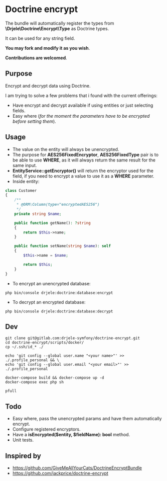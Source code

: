 # Doctrine encrypt

The bundle will automatically register the types from **\Drjele\Doctrine\Encrypt\Type** as Doctrine types.

It can be used for any string field.

**You may fork and modify it as you wish**.

**Contributions are welcomed**.

## Purpose

Encrypt and decrypt data using Doctrine.

I am trying to solve a few problems that i found with the current offerings:

* Have encrypt and decrypt available if using entities or just selecting fields.
* Easy where (_for the moment the parameters have to be encrypted before setting them_).

## Usage

* The value on the entity will always be unencrypted.
* The purpose for **AES256FixedEncryptor**, **AES256FixedType** pair is to be able to use **WHERE**, as it will always return the same result for the same input.
* **EntityService::getEncryptor()** will return the encryptor used for the field, if you need to encrypt a value to use it as a **WHERE** parameter.
* Inside entity:

```php
class Customer
{
    /**
     * @ORM\Column(type="encryptedAES256")
     */
    private string $name;

    public function getName(): ?string
    {
        return $this->name;
    }

    public function setName(string $name): self
    {
        $this->name = $name;

        return $this;
    }
}
```

* To encrypt an unencrypted database:

```shell script 
php bin/console drjele:doctrine:database:encrypt
```

* To decrypt an encrypted database:

```shell script 
php bin/console drjele:doctrine:database:decrypt
```

## Dev

```shell
git clone git@gitlab.com:drjele-symfony/doctrine-encrypt.git
cd doctrine-encrypt/scripts/docker/
cp ~/.ssh/id_* ./

echo 'git config --global user.name "<your name>"' >> ./.profile_personal && \
echo 'git config --global user.email "<your email>"' >> ./.profile_personal

docker-compose build && docker-compose up -d
docker-compose exec php sh

pfull
```

## Todo

* Easy where, pass the unencrypted params and have them automatically encrypt.
* Configure registered encryptors.
* Have a **isEncrypted($entity, $fieldName): bool** method.
* Unit tests.

## Inspired by

* https://github.com/GiveMeAllYourCats/DoctrineEncryptBundle
* https://github.com/jackprice/doctrine-encrypt
